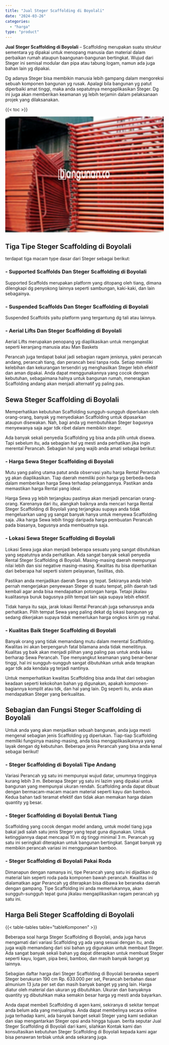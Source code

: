 ```yaml
---
title: "Jual Steger Scaffolding di Boyolali"
date: "2024-03-26"
categories: 
  - "harga"
type: "product"
---
```


**Jual Steger Scaffolding di Boyolali** – Scaffolding merupakan suatu struktur sementara yg dipakai untuk menopang manusia dan material dalam perbaikan rumah ataupun baangunan-bangunan bertingkat. Wujud dari Steger ini semisal modular dan pipa atau tabung logam, namun ada juga bahan lain yg dipakai.

Dg adanya Steger bisa membikin manusia lebih gampang dalam mengoreksi sebuah komponen bangunan yg rusak. Apalagi bila bangunan yg patut diperbaiki amat tinggi, maka anda sepatutnya mengaplikasikan Steger. Dg ini juga akan memberikan keamanan yg lebih terjamin dalam pelaksanaan projek yang dilaksanakan.

{{< toc >}}

![Jual Steger Scaffolding di Boyolali](/images/sewa-scaffolding-steger-16.png)

## Tiga Tipe Steger Scaffolding di Boyolali

terdapat tiga macam type dasar dari Steger sebagai berikut:

### \- Supported Scaffolds Dan Steger Scaffolding di Boyolali

Supported Scaffolds merupakan platform yang ditopang oleh tiang, dimana dilengkapi dg penyokong lainnya seperti sambungan, kaki-kaki, dan lain sebagainya.

### \- Suspended Scaffolds Dan Steger Scaffolding di Boyolali

Suspended Scaffolds yaitu platform yang tergantung dg tali atau lainnya.

### \- Aerial Lifts Dan Steger Scaffolding di Boyolali

Aerial Lifts merupakan penopang yg diaplikasikan untuk mengangkat seperti keranjang manusia atau Man Baskets

Perancah juga terdapat bakal jadi sebagian ragam jenisnya, yakni perancah andang, perancah tiang, dan perancah besi tanpa roda. Setiap memiliki kelebihan dan kekurangan tersendiri yg menghasilkan Steger lebih efektif dan aman dipakai. Anda dapat menggunakannya yang cocok dengan kebutuhan, sebagaimana halnya untuk bangunan rumah, menerapkan Scaffolding andang akan menjadi alternatif yg paling pas.

## Sewa Steger Scaffolding di Boyolali

Memperhatikan kebutuhan Scaffolding sungguh-sungguh diperlukan oleh orang-orang, banyak yg menyediakan Scaffolding untuk dipasarkan ataupun disewakan. Nah, bagi anda yg membutuhkan Steger bagusnya menyewanya saja agar tdk ribet dalam membikin steger.

Ada banyak sekali penyedia Scaffolding yg bisa anda pilih untuk disewa. Tapi sebelum itu, ada sebagian hal yg mesti anda perhatikan jika ingin merental Perancah. Sebagian hal yang wajib anda amati sebagai berikut:

### \- Harga Sewa Steger Scaffolding di Boyolali

Mutu yang paling utama patut anda observasi yaitu harga Rental Perancah yg akan diaplikasikan. Tiap daerah memiliki poin harga yg berbeda-beda dalam memberikan harga Sewa terhadap pelanggannya. Pastikan anda memastikan harga Rental yang ideal.

Harga Sewa yg lebih terjangkau pastinya akan menjadi pencarian orang-orang. Karenanya dari itu, alangkah baiknya anda mencari harga Rental Steger Scaffolding di Boyolali yang terjangkau supaya anda tidak mengeluarkan uang yg sangat banyak hanya untuk menyewa Scaffolding saja. Jika harga Sewa lebih tinggi daripada harga pembuatan Perancah pada biasanya, bagusnya anda membuatnya saja.

### \- Lokasi Sewa Steger Scaffolding di Boyolali

Lokasi Sewa juga akan menjadi beberapa sesuatu yang sangat dibutuhkan yang sepatutnya anda perhatikan. Ada sangat banyak sekali penyedia Rental Steger Scaffolding di Boyolali. Masing-masing daerah mempunyai nilai lebih dan sisi negative masing-masing. Kwalitas itu bisa diperhatikan dari beberapa hal seperti sistem pelayanan, fasilitas, dsb.

Pastikan anda menjadikan daerah Sewa yg tepat. Sekiranya anda telah pernah mengerjakan penyewaan Steger di suatu tempat, pilih daerah tadi kembali agar anda bisa mendapatkan potongan harga. Tetapi jikalau kualitasnya buruk bagusnya pilih tempat lain saja supaya lebih efektif.

Tidak hanya itu saja, jarak lokasi Rental Perancah juga seharusnya anda perhatikan. Pilih tempat Sewa yang paling dekat dg lokasi bangunan yg sedang dikerjakan supaya tidak memerlukan harga ongkos kirim yg mahal.

### \- Kualitas Baik Steger Scaffolding di Boyolali

Banyak orang yang tidak memandang mutu dalam merental Scaffolding. Kwalitas ini akan berpengaruh fatal bilamana anda tidak menelitinya. Kualitas yg baik akan menjadi pilihan yang paling pas untuk anda kalau berharap Sewa Perancah. Tipe menyangkut keamanan yang benar-benar tinggi, hal ini sungguh-sungguh sangat dibutuhkan untuk anda terapkan agar tdk ada kendala yg terjadi nantinya.

Untuk memperhatikan kwalitas Scaffolding bisa anda lihat dari sebagian keadaan seperti kekokohan bahan yg digunakan, apakah komponen-bagiannya komplit atau tdk, dan hal yang lain. Dg seperti itu, anda akan mendapatkan Steger yang berkualitas.

## Sebagian dan Fungsi Steger Scaffolding di Boyolali

Untuk anda yang akan menjadikan sebuah bangunan, anda juga mesti mengenal sebagian jenis Scaffolding yg diperlukan. Tiap-tiap Scaffolding memiliki fungsinya masing-masing, anda bisa mengaplikasikannya yang layak dengan dg kebutuhan. Beberapa jenis Perancah yang bisa anda kenal sebagai berikut!

### \- Steger Scaffolding di Boyolali Tipe Andang

Variasi Perancah yg satu ini mempunyai wujud datar, umumnya tingginya kurang lebih 3 m. Beberapa Steger yg satu ini lazim yang dipakai untuk bangunan yang mempunyai ukuran rendah. Scaffolding anda dapat dibuat dengan bermacam-macam macam material seperti kayu dan bamboo. Kedua bahan tadi teramat efektif dan tidak akan memakan harga dalam quantity yg besar.

### \- Steger Scaffolding di Boyolali Bentuk Tiang

Scaffolding yang cocok dengan model andang, untuk model tiang juga bakal jadi salah satu jenis Steger yang tepat guna digunakan. Untuk ketinggiannya dapat mencapai 10 m dg tinggi minimal 3 m. Perancah yg satu ini seringkali diterapkan untuk bangunan bertingkat. Sangat banyak yg membikin perancah variasi ini menggunakan bamboo.

### \- Steger Scaffolding di Boyolali Pakai Roda

Dimanapun dengan namanya ini, tipe Perancah yang satu ini dijadikan dg material lain seperti roda pada komponen bawah perancah. Kwalitas ini dialamatkan agar Perancah yg diterapkan bisa dibawa ke beraneka daerah dengan gampang. Tipe Scaffolding ini anda memerlukannya, akan sungguh-sungguh tepat guna jikalau mengaplikasikan ragam perancah yg satu ini.

## Harga Beli Steger Scaffolding di Boyolali

{{< table-tables table="tableKomponen" >}}

Beberapa soal harga Steger Scaffolding di Boyolali, anda juga harus mengamati dari variasi Scaffolding yg ada yang sesuai dengan itu, anda juga wajib memandang dari sisi bahan yg digunakan untuk membaut Steger. Ada sangat banyak sekali bahan yg dapat diterapkan untuk membuat Steger seperti kayu, logam, pipa besi, bamboo, dan masih banyak banget yg lainnya.

Sebagian daftar harga dari Steger Scaffolding di Boyolali beraneka seperti Steger berukuran 190 cm Rp. 633.000 per set, Perancah berbahan dasar almunium 13 juta per set dan masih banyak banget yg yang lain. Harga diatur oleh material dan ukuran yg dibutuhkan. Ukuran dan banyaknya quantity yg dibutuhkan maka semakin besar harga yg mesti anda bayarkan.

Anda dapat membeli Scaffolding di agen kami, sekiranya di sekitar tempat anda belum ada yang menjualnya. Anda dapat membelinya secara online juga terhadap kami, ada banyak banget sekali Steger yang kami sediakan dan siap mengantarkan Steger opsi anda hingga tujuan. berita seputar Jual Steger Scaffolding di Boyolali dari kami, silahkan Kontak kami dan konsultasikan kebutuhan Steger Scaffolding di Boyolali kepada kami agar bisa penawran terbiak untuk anda sekarang juga.
